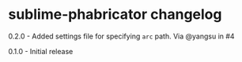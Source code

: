 # sublime-phabricator changelog
0.2.0 - Added settings file for specifying `arc` path. Via @yangsu in #4

0.1.0 - Initial release
